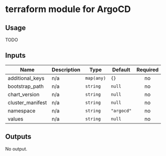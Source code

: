 # terraform module for ArgoCD

## Usage
TODO
<!-- BEGINNING OF PRE-COMMIT-TERRAFORM DOCS HOOK -->
## Inputs

| Name | Description | Type | Default | Required |
|------|-------------|------|---------|:--------:|
| additional\_keys | n/a | `map(any)` | `{}` | no |
| bootstrap\_path | n/a | `string` | `null` | no |
| chart\_version | n/a | `string` | `null` | no |
| cluster\_manifest | n/a | `string` | `null` | no |
| namespace | n/a | `string` | `"argocd"` | no |
| values | n/a | `string` | `null` | no |

## Outputs

No output.

<!-- END OF PRE-COMMIT-TERRAFORM DOCS HOOK -->
